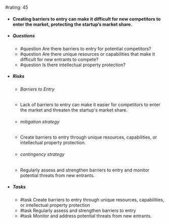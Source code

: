 #rating: 45
- #### Creating barriers to entry can make it difficult for new competitors to enter the market, protecting the startup’s market share.
- ##### Questions
  - #question Are there barriers to entry for potential competitors?
  - #question Are there unique resources or capabilities that make it difficult for new entrants to compete?
  - #question Is there intellectual property protection?
- ##### Risks

  - ###### Barriers to Entry
  - Lack of barriers to entry can make it easier for competitors to enter the market and threaten the startup's market share.
  - ###### mitigation strategy
  - Create barriers to entry through unique resources, capabilities, or intellectual property protection.
  - ###### contingency strategy
  - Regularly assess and strengthen barriers to entry and monitor potential threats from new entrants.
- ##### Tasks
  - #task Create barriers to entry through unique resources, capabilities, or intellectual property protection
  - #task  Regularly assess and strengthen barriers to entry
  - #task  Monitor and address potential threats from new entrants.


